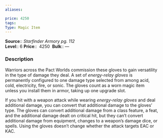 ```yaml
---
aliases: 

price: 4250 
tags: 
Type: Magic Item
---
```

**Source**:: _Starfinder Armory pg. 112_  
**Level**:: 6
**Price**::  4250 
**Bulk**:: —

### Description

Warriors across the Pact Worlds commission these gloves to gain versatility in the type of damage they deal. A set of _energy-relay gloves_ is permanently configured to one damage type selected from among acid, cold, electricity, fire, or sonic. The gloves count as a worn magic item unless you install them in armor, taking up one upgrade slot.  
  
If you hit with a weapon attack while wearing _energy-relay gloves_ and deal additional damage, you can convert that additional damage to the gloves’ type. The gloves can convert additional damage from a class feature, a feat, and the additional damage dealt on critical hit, but they can’t convert additional damage from equipment, changes to a weapon’s damage dice, or spells. Using the gloves doesn’t change whether the attack targets EAC or KAC.
